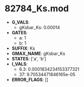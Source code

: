 # 82784_Ks.mod

- **G_VALS**:
  - gKsbar_Ks: 0.00014
- **GATES**:
  - a: 1
  - b: 1
- **SUFFIX**: Ks
- **GMAX_NAME**: gKsbar_Ks
- **STATES**: ['a', 'b']
- **I_VALS**:
  - 6.3: 0.0001834234153377321
  - 37: 9.70534471846165e-05
- **ERROR_FLAGS**: []
